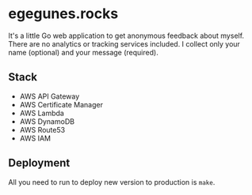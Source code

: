 # egegunes.rocks

It's a little Go web application to get anonymous feedback about myself. There
are no analytics or tracking services included. I collect only your name
(optional) and your message (required).

## Stack

* AWS API Gateway
* AWS Certificate Manager
* AWS Lambda
* AWS DynamoDB
* AWS Route53
* AWS IAM

## Deployment

All you need to run to deploy new version to production is `make`.
